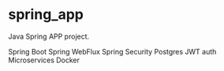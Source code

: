 # spring_app
Java Spring APP project.

Spring Boot
Spring WebFlux
Spring Security
Postgres
JWT auth
Microservices
Docker
